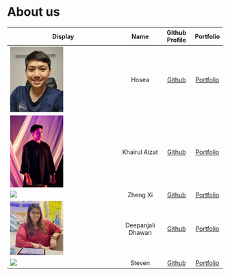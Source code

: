 # About us

| Display                                                           |       Name        |                Github Profile                 |                Portfolio                |
|-------------------------------------------------------------------|:-----------------:|:---------------------------------------------:|:---------------------------------------:|
| <img src="./team/pics/hosea.jpg" width="50%" height="50%" />      |       Hosea       |      [Github](https://github.com/ollayf)      |      [Portfolio](./team/ollayf.md)      |
| <img src="./team/pics/khairul.jpg" width="50%" height="50%" />     |   Khairul Aizat   |     [Github](https://github.com/kairuler)     |      [Portfolio](./team/ollayf.md)      |
| ![](https://via.placeholder.com/100.png?text=Photo)               |     Zheng Xi      |    [Github](https://github.com/euzhengxi)     |    [Portfolio](./team/euzhengxi.md)     |
| <img src="./team/pics/Deepanjali.jpg" width="50%" height="50%" /> | Deepanjali Dhawan | [Github](https://github.com/DeepanjaliDhawan) | [Portfolio](./team/deepanjalidhawan.md) |
| ![](https://rb.gy/2lyjkm)                                         |      Steven       |   [Github](https://github.com/stevenantya)    |      [Portfolio](./team/steven.md)      |
